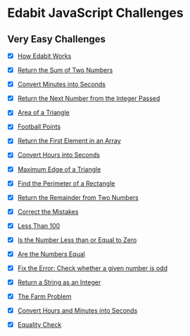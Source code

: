 # Edabit JavaScript Challenges


## Very Easy Challenges

- [x] [How Edabit Works](./how-edabit-works.js)
- [x] [Return the Sum of Two Numbers](./return-the-sum-of-two-numbers.js)
- [x] [Convert Minutes into Seconds](./convert-minutes-into-seconds.js)
- [x] [Return the Next Number from the Integer Passed](./return-the-next-number-from-the-integer-passed.js)
- [x] [Area of a Triangle](./area-of-a-triangle.js)
- [x] [Football Points](./football-points.js)
- [x] [Return the First Element in an Array](./return-return-the-first-element-in-an-array.js)
- [x] [Convert Hours into Seconds](./convert-hours-into-seconds.js)
- [x] [Maximum Edge of a Triangle](./maximum-edge-of-a-triangle.js)
- [x] [Find the Perimeter of a Rectangle](./find-the-perimeter-of-a-rectangle.js)
- [x] [Return the Remainder from Two Numbers](./return-the-remainder-from-two-numbers.js)
- [x] [Correct the Mistakes](./correct-the-mistakes.js)
- [x] [Less Than 100](./less-than-100.js)
- [x] [Is the Number Less than or Equal to Zero](./is-the-number-less-than-or-equal-to-zero.js)
- [x] [Are the Numbers Equal](./are-the-numbers-equal.js)
- [x] [Fix the Error: Check whether a given number is odd](./fix-the-error-check-whether-a-given-number-is-odd.js)
- [x] [Return a String as an Integer](./return-a-string-as-an-integer.js)
- [x] [The Farm Problem](./the-farm-problem.js)
- [x] [Convert Hours and Minutes into Seconds](./convert-hours-and-minutes-into-seconds.js)
- [x] [Equality Check](./equality-check.js)


<!-- ## Easy -->
<!-- ## Medium -->
<!-- ## Hard -->
<!-- ## Very Hard -->
<!-- ## Expert -->

